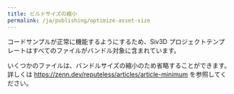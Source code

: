 ```yaml
---
title: ビルドサイズの縮小
permalink: /ja/publishing/optimize-asset-size
---
```


コードサンプルが正常に機能するようにするため、Siv3D プロジェクトテンプレートはすべてのファイルがバンドル対象に含まれています。

いくつかのファイルは、バンドルサイズの縮小のため省略することができます。詳しくは <https://zenn.dev/reputeless/articles/article-minimum> を参照してください。
